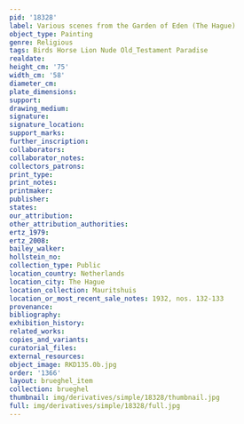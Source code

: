 ```yaml
---
pid: '18328'
label: Various scenes from the Garden of Eden (The Hague)
object_type: Painting
genre: Religious
tags: Birds Horse Lion Nude Old_Testament Paradise
realdate: 
height_cm: '75'
width_cm: '58'
diameter_cm: 
plate_dimensions: 
support: 
drawing_medium: 
signature: 
signature_location: 
support_marks: 
further_inscription: 
collaborators: 
collaborator_notes: 
collectors_patrons: 
print_type: 
print_notes: 
printmaker: 
publisher: 
states: 
our_attribution: 
other_attribution_authorities: 
ertz_1979: 
ertz_2008: 
bailey_walker: 
hollstein_no: 
collection_type: Public
location_country: Netherlands
location_city: The Hague
location_collection: Mauritshuis
location_or_most_recent_sale_notes: 1932, nos. 132-133
provenance: 
bibliography: 
exhibition_history: 
related_works: 
copies_and_variants: 
curatorial_files: 
external_resources: 
object_image: RKD135.0b.jpg
order: '1366'
layout: brueghel_item
collection: brueghel
thumbnail: img/derivatives/simple/18328/thumbnail.jpg
full: img/derivatives/simple/18328/full.jpg
---
```

